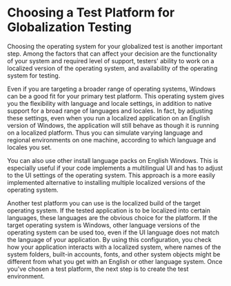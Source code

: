 

# Choosing a Test Platform for Globalization Testing

Choosing the operating system for your globalized test is another important step. Among the factors that can affect your decision are the functionality of your system and required level of support, testers' ability to work on a localized version of the operating system, and availability of the operating system for testing.

Even if you are targeting a broader range of operating systems, Windows can be a good fit for your primary test platform. This operating system gives you the flexibility with language and locale settings, in addition to native support for a broad range of languages and locales. In fact, by adjusting these settings, even when you run a localized application on an English version of Windows, the application will still behave as though it is running on a localized platform. Thus you can simulate varying language and regional environments on one machine, according to which language and locales you set.

You can also use other install language packs on English Windows. This is especially useful if your code implements a multilingual UI and has to adjust to the UI settings of the operating system. This approach is a more easily implemented alternative to installing multiple localized versions of the operating system.

Another test platform you can use is the localized build of the target operating system. If the tested application is to be localized into certain languages, these languages are the obvious choice for the platform. If the target operating system is Windows, other language versions of the operating system can be used too, even if the UI language does not match the language of your application. By using this configuration, you check how your application interacts with a localized system, where names of the system folders, built-in accounts, fonts, and other system objects might be different from what you get with an English or other language system. Once you've chosen a test platform, the next step is to create the test environment.


